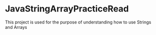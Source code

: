 # JavaStringArrayPracticeRead
This project is used for the purpose of understanding how to use Strings and Arrays
